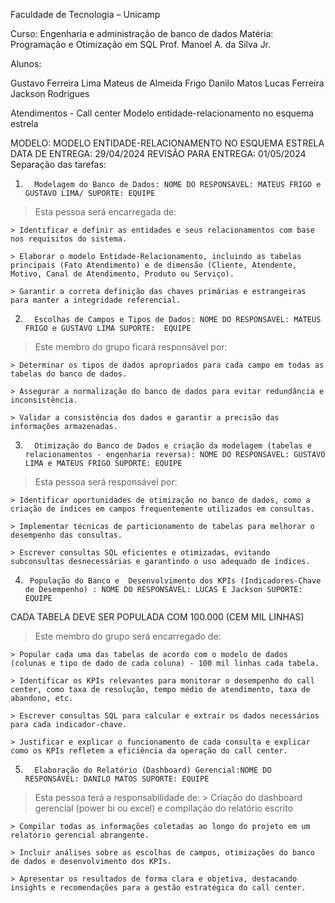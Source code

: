 Faculdade de Tecnologia – Unicamp
 

Curso: Engenharia e administração de banco de dados
Matéria: Programação e Otimização em SQL
Prof. Manoel A. da Silva Jr.


Alunos: 	

Gustavo Ferreira Lima
Mateus de Almeida Frigo
Danilo Matos
Lucas Ferreira
Jackson Rodrigues

Atendimentos - Call center
Modelo entidade-relacionamento no esquema estrela


MODELO: MODELO ENTIDADE-RELACIONAMENTO NO ESQUEMA ESTRELA
DATA DE ENTREGA: 29/04/2024
REVISÃO PARA ENTREGA: 01/05/2024
Separação das tarefas:


1.       Modelagem do Banco de Dados: NOME DO RESPONSÁVEL: MATEUS FRIGO e GUSTAVO LIMA/ SUPORTE: EQUIPE
    
> Esta pessoa será encarregada de:

    > Identificar e definir as entidades e seus relacionamentos com base nos requisitos do sistema.

    > Elaborar o modelo Entidade-Relacionamento, incluindo as tabelas principais (Fato Atendimento) e de dimensão (Cliente, Atendente, Motivo, Canal de Atendimento, Produto ou Serviço).

    > Garantir a correta definição das chaves primárias e estrangeiras para manter a integridade referencial.

2.       Escolhas de Campos e Tipos de Dados: NOME DO RESPONSÁVEL: MATEUS FRIGO e GUSTAVO LIMA SUPORTE:  EQUIPE

> Este membro do grupo ficará responsável por:

    > Determinar os tipos de dados apropriados para cada campo em todas as tabelas do banco de dados.

    > Assegurar a normalização do banco de dados para evitar redundância e inconsistência.

    > Validar a consistência dos dados e garantir a precisão das informações armazenadas.

3.       Otimização do Banco de Dados e criação da modelagem (tabelas e relacionamentos - engenharia reversa): NOME DO RESPONSÁVEL: GUSTAVO LIMA e MATEUS FRIGO SUPORTE: EQUIPE

> Esta pessoa será responsável por:

    > Identificar oportunidades de otimização no banco de dados, como a criação de índices em campos frequentemente utilizados em consultas.

    > Implementar técnicas de particionamento de tabelas para melhorar o desempenho das consultas.

    > Escrever consultas SQL eficientes e otimizadas, evitando subconsultas desnecessárias e garantindo o uso adequado de índices.

4.      População do Banco e  Desenvolvimento dos KPIs (Indicadores-Chave de Desempenho) : NOME DO RESPONSÁVEL: LUCAS E Jackson SUPORTE: EQUIPE

CADA TABELA DEVE SER POPULADA COM 100.000 (CEM MIL LINHAS)


> Este membro do grupo será encarregado de: 
    
    > Popular cada uma das tabelas de acordo com o modelo de dados (colunas e tipo de dado de cada coluna) - 100 mil linhas cada tabela.

    > Identificar os KPIs relevantes para monitorar o desempenho do call center, como taxa de resolução, tempo médio de atendimento, taxa de abandono, etc.

    > Escrever consultas SQL para calcular e extrair os dados necessários para cada indicador-chave.

    > Justificar e explicar o funcionamento de cada consulta e explicar como os KPIs refletem a eficiência da operação do call center.


5.       Elaboração do Relatório (Dashboard) Gerencial:NOME DO RESPONSÁVEL: DANILO MATOS SUPORTE: EQUIPE

> Esta pessoa terá a responsabilidade de: 
    > Criação do dashboard gerencial (power bi ou excel) e compilação do relatório escrito

    > Compilar todas as informações coletadas ao longo do projeto em um relatório gerencial abrangente.

    > Incluir análises sobre as escolhas de campos, otimizações do banco de dados e desenvolvimento dos KPIs.

    > Apresentar os resultados de forma clara e objetiva, destacando insights e recomendações para a gestão estratégica do call center.